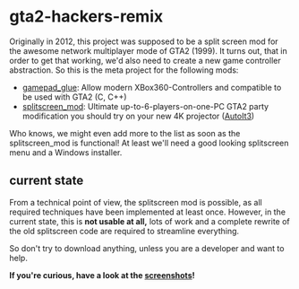 # gta2-hackers-remix
Originally in 2012, this project was supposed to be a split screen mod for the awesome network multiplayer mode of GTA2 (1999). It turns out, that in order to get that working, we'd also need to create a new game controller abstraction. So this is the meta project for the following mods:
* [gamepad_glue](https://github.com/Bytewerk/gta2-hackers-remix/tree/master/gamepad_glue): Allow modern XBox360-Controllers and compatible to be used with GTA2 (C, C++)
* [splitscreen_mod](https://github.com/Bytewerk/gta2-hackers-remix/tree/master/splitscreen_mod): Ultimate up-to-6-players-on-one-PC GTA2 party modification you should try on your new 4K projector ([AutoIt3](https://www.autoitscript.com/site))

Who knows, we might even add more to the list as soon as the splitscreen_mod is functional! At least we'll need a good looking splitscreen menu and a Windows installer.

## current state
From a technical point of view, the splitscreen mod is possible, as all required techniques have been implemented at least once. However, in the current state, this is **not usable at all,** lots of work and a complete rewrite of the old splitscreen code are required to streamline everything.

So don't try to download anything, unless you are a developer and want to help.

**If you're curious, have a look at the [screenshots](https://github.com/Bytewerk/gta2-hackers-remix/issues/1)!**
